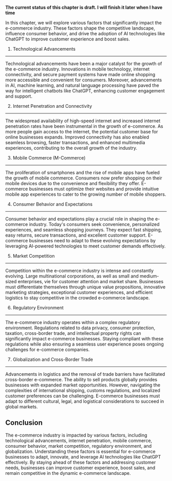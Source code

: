 **The current status of this chapter is draft. I will finish it later when I have time**

In this chapter, we will explore various factors that significantly impact the e-commerce industry. These factors shape the competitive landscape, influence consumer behavior, and drive the adoption of AI technologies like ChatGPT to improve customer experience and boost sales.

1. Technological Advancements
-----------------------------

Technological advancements have been a major catalyst for the growth of the e-commerce industry. Innovations in mobile technology, internet connectivity, and secure payment systems have made online shopping more accessible and convenient for consumers. Moreover, advancements in AI, machine learning, and natural language processing have paved the way for intelligent chatbots like ChatGPT, enhancing customer engagement and support.

2. Internet Penetration and Connectivity
----------------------------------------

The widespread availability of high-speed internet and increased internet penetration rates have been instrumental in the growth of e-commerce. As more people gain access to the internet, the potential customer base for online businesses expands. Improved connectivity has also enabled seamless browsing, faster transactions, and enhanced multimedia experiences, contributing to the overall growth of the industry.

3. Mobile Commerce (M-Commerce)
-------------------------------

The proliferation of smartphones and the rise of mobile apps have fueled the growth of mobile commerce. Consumers now prefer shopping on their mobile devices due to the convenience and flexibility they offer. E-commerce businesses must optimize their websites and provide intuitive mobile app experiences to cater to the growing number of mobile shoppers.

4. Consumer Behavior and Expectations
-------------------------------------

Consumer behavior and expectations play a crucial role in shaping the e-commerce industry. Today's consumers seek convenience, personalized experiences, and seamless shopping journeys. They expect fast shipping, easy returns, secure transactions, and excellent customer support. E-commerce businesses need to adapt to these evolving expectations by leveraging AI-powered technologies to meet customer demands effectively.

5. Market Competition
---------------------

Competition within the e-commerce industry is intense and constantly evolving. Large multinational corporations, as well as small and medium-sized enterprises, vie for customer attention and market share. Businesses must differentiate themselves through unique value propositions, innovative marketing strategies, exceptional customer experiences, and efficient logistics to stay competitive in the crowded e-commerce landscape.

6. Regulatory Environment
-------------------------

The e-commerce industry operates within a complex regulatory environment. Regulations related to data privacy, consumer protection, taxation, cross-border trade, and intellectual property rights can significantly impact e-commerce businesses. Staying compliant with these regulations while also ensuring a seamless user experience poses ongoing challenges for e-commerce companies.

7. Globalization and Cross-Border Trade
---------------------------------------

Advancements in logistics and the removal of trade barriers have facilitated cross-border e-commerce. The ability to sell products globally provides businesses with expanded market opportunities. However, navigating the complexities of international shipping, customs regulations, and localized customer preferences can be challenging. E-commerce businesses must adapt to different cultural, legal, and logistical considerations to succeed in global markets.

Conclusion
----------

The e-commerce industry is impacted by various factors, including technological advancements, internet penetration, mobile commerce, consumer behavior, market competition, regulatory environment, and globalization. Understanding these factors is essential for e-commerce businesses to adapt, innovate, and leverage AI technologies like ChatGPT effectively. By staying ahead of these factors and addressing customer needs, businesses can improve customer experience, boost sales, and remain competitive in the dynamic e-commerce landscape.
